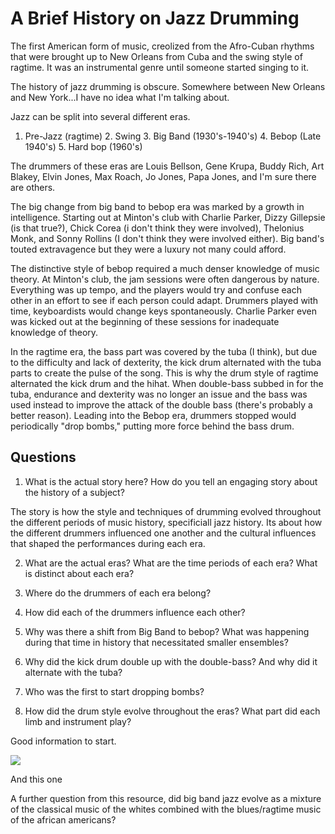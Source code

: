 # A Brief History on Jazz Drumming

The first American form of music, creolized from the Afro-Cuban rhythms that
were brought up to New Orleans from Cuba and the swing style of ragtime. It was
an instrumental genre until someone started singing to it.

The history of jazz drumming is obscure. Somewhere between New Orleans and New
York...I have no idea what I'm talking about.

Jazz can be split into several different eras.

1. Pre-Jazz (ragtime) 2. Swing 3. Big Band (1930's-1940's) 4. Bebop (Late
1940's) 5. Hard bop (1960's)

The drummers of these eras are Louis Bellson, Gene Krupa, Buddy Rich, Art
Blakey, Elvin Jones, Max Roach, Jo Jones, Papa Jones, and I'm sure there are
others.

The big change from big band to bebop era was marked by a growth in
intelligence. Starting out at Minton's club with Charlie Parker, Dizzy
Gillepsie (is that true?), Chick Corea (i don't think they were involved),
Thelonius Monk, and Sonny Rollins (I don't think they were involved either).
Big band's touted extravagence but they were a luxury not many could afford.

The distinctive style of bebop required a much denser knowledge of music
theory. At Minton's club, the jam sessions were often dangerous by nature.
Everything was up tempo, and the players would try and confuse each other in an
effort to see if each person could adapt. Drummers played with time,
keyboardists would change keys spontaneously. Charlie Parker even was kicked
out at the beginning of these sessions for inadequate knowledge of theory.

In the ragtime era, the bass part was covered by the tuba (I think), but due to
the difficulty and lack of dexterity, the kick drum alternated with the tuba
parts to create the pulse of the song. This is why the drum style of ragtime
alternated the kick drum and the hihat. When double-bass subbed in for the
tuba, endurance and dexterity was no longer an issue and the bass was used
instead to improve the attack of the double bass (there's probably a better
reason). Leading into the Bebop era, drummers stopped would periodically "drop
bombs," putting more force behind the bass drum.

## Questions

1. What is the actual story here? How do you tell an engaging story about the
history of a subject?  

The story is how the style and techniques of drumming evolved throughout the
different periods of music history, specificiall jazz history. Its about how
the different drummers influenced one another and the cultural influences that
shaped the performances during each era. 

2. What are the actual eras? What are the time periods of each era? What is
distinct about each era?  


3. Where do the drummers of each era belong?  
4. How did each of the drummers influence each other?  
5. Why was there a shift from Big Band to bebop? What was happening during that
time in history that necessitated smaller ensembles?  
6. Why did the kick drum double up with the double-bass? And why did it
alternate with the tuba?  
7. Who was the first to start dropping bombs?

8. How did the drum style evolve throughout the eras? What part did each limb
and instrument play?

Good information to start.

![](jazzorigin.PNG)

And this one [](https://www.greatertorontomusic.ca/post/the-eras-history-of-jazz-music)

A further question from this resource, did big band jazz evolve as a mixture of the classical music of the whites combined with the blues/ragtime music of the african americans?
